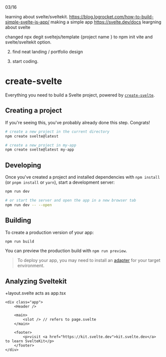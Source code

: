 03/16

learning about svelte/sveltekit. https://blog.logrocket.com/how-to-build-simple-svelte-js-app/ making a simple app
https://svelte.dev/docs leargning about svelte

changed npx degit sveltejs/template {project name }
to npm init vite and svelte/sveltekit option.




2. find neat landing / portfolio design

1. start coding.

# create-svelte

Everything you need to build a Svelte project, powered by [`create-svelte`](https://github.com/sveltejs/kit/tree/master/packages/create-svelte).

## Creating a project

If you're seeing this, you've probably already done this step. Congrats!

```bash
# create a new project in the current directory
npm create svelte@latest

# create a new project in my-app
npm create svelte@latest my-app
```

## Developing

Once you've created a project and installed dependencies with `npm install` (or `pnpm install` or `yarn`), start a development server:

```bash
npm run dev

# or start the server and open the app in a new browser tab
npm run dev -- --open
```

## Building

To create a production version of your app:

```bash
npm run build
```

You can preview the production build with `npm run preview`.

> To deploy your app, you may need to install an [adapter](https://kit.svelte.dev/docs/adapters) for your target environment.

## Analyzing Sveltekit

+layout.svelte acts as app.tsx

```
<div class="app">
	<Header />

	<main>
		<slot /> // refers to page.svelte
	</main>

	<footer>
		<p>visit <a href="https://kit.svelte.dev">kit.svelte.dev</a> to learn SvelteKit</p>
	</footer>
</div>
```